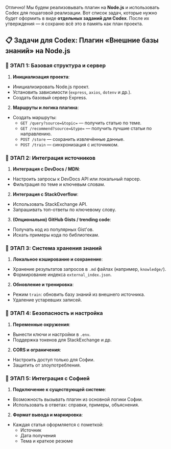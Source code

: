 Отлично! Мы будем реализовывать плагин на **Node.js** и использовать Codex для пошаговой реализации. Вот список задач, которые нужно будет оформить в виде **отдельных заданий для Codex**. После их утверждения — я сохраню всё это в память как план проекта.

## 📋 Задачи для Codex: Плагин «Внешние базы знаний» на Node.js

### 🔹 ЭТАП 1: Базовая структура и сервер

1.  **Инициализация проекта**:
  - Инициализировать Node.js проект.
  - Установить зависимости (`express`, `axios`, `dotenv` и др.).
  - Создать базовый сервер Express.

2.  **Маршруты и логика плагина**:
  - Создать маршруты:
    - `GET /query?source=&topic=` — получить статью по теме.
    - `GET /recommend?source=&type=` — получить лучшие статьи по направлению.
    - `POST /store` — сохранить извлечённые данные.
    - `POST /train` — синхронизация с источником.

### 🔹 ЭТАП 2: Интеграция источников

1.  **Интеграция с DevDocs / MDN**:
  - Настроить запросы к DevDocs API или локальный парсер.
  - Фильтрация по теме и ключевым словам.

2.  **Интеграция с StackOverflow**:
  - Использовать StackExchange API.
  - Запрашивать топ-ответы по ключевому слову.

3.  **(Опционально) GitHub Gists / trending code**:
  - Получать код из популярных Gist'ов.
  - Искать примеры кода по библиотекам.

### 🔹 ЭТАП 3: Система хранения знаний

1.  **Локальное кэширование и сохранение**:
  - Хранение результатов запросов в `.md` файлах (например, `knowledge/`).
  - Формирование индекса `external_index.json`.

2.  **Обновление и тренировка**:
  - Режим `train`: обновить базу знаний из внешнего источника.
  - Удаление устаревших записей.

### 🔹 ЭТАП 4: Безопасность и настройка

1.  **Переменные окружения**:
  - Вынести ключи и настройки в `.env`.
  - Поддержка токенов для StackExchange и др.

2.  **CORS и ограничения**:
  - Настроить доступ только для Софии.
  - Защитить от злоупотребления.

### 🔹 ЭТАП 5: Интеграция с Софией

1. **Подключение к существующей системе**:
  - Возможность вызывать плагин из основной логики Софии.
  - Использовать в ответах: справки, примеры, объяснения.

2. **Формат вывода и маркировка**:
  - Каждая статья оформляется с пометкой:
    - Источник
    - Дата получения
    - Тема и краткое резюме